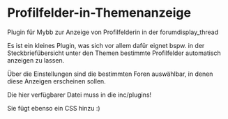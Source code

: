 # Profilfelder-in-Themenanzeige
Plugin für Mybb zur Anzeige von Profilfelderin in der forumdisplay_thread

Es ist ein kleines Plugin, was sich vor allem dafür eignet bspw. in der Steckbriefübersicht unter den Themen bestimmte Profilfelder automatisch anzeigen zu lassen. 

Über die Einstellungen sind die bestimmten Foren auswählbar, in denen diese Anzeigen erscheinen sollen. 


Die hier verfügbarer Datei muss in die inc/plugins!

Sie fügt ebenso ein CSS hinzu :)
